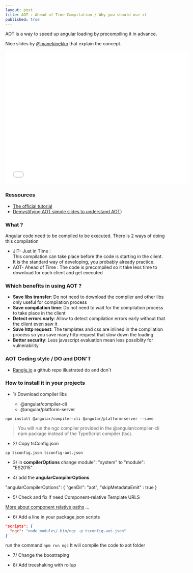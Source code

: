 ```yaml
---
layout: post
title: AOT : Ahead of Time Compilation / Why you should use it
published: true
---
```


AOT is a way to speed up angular loading by precompiling it in advance.

Nice slides by [@manekinekko](https://twitter.com/manekinekko) that explain the concept.

<iframe src="//slides.com/wassimchegham/demystifying-ahead-of-time-compilation-in-angular-2-aot-jit/embed" width="576" height="420" scrolling="no" frameborder="0" webkitallowfullscreen mozallowfullscreen allowfullscreen></iframe>

### Ressources

* [The official tutorial](https://angular.io/docs/ts/latest/cookbook/aot-compiler.html)
* [Demystifying AOT simple slides to understand AOT](http://slides.com/wassimchegham/demystifying-ahead-of-time-compilation-in-angular-2-aot-jit#/30))

### What ?

Angular code need to be compiled to be executed.
There is 2 ways of doing this compilation
* JIT- Just in Time :   
This compilation can take place before the code is starting in the client.
It is the standard way of developing, you probably already practice.
* AOT- Ahead of Time :
The code is precompiled so it take less time to download for each client and get executed

### Which benefits in using AOT ?

* **Save libs transfer**: Do not need to download the compiler and other libs only useful for compilation process
* **Save compilation time**: Do not need to wait for the compilation process to take place in the client
* **Detect errors early**: Allow to detect compilation errors early without that the client even saw it
* **Save http request**: The templates and css are inlined in the compilation process so you save many http request that slow down the loading
* **Better security**: Less javascript evaluation mean less possiblity for vulnerability

### AOT Coding style / DO and DON'T

* [Rangle.io](https://github.com/rangle/angular-2-aot-sandbox) a github repo illustrated do and don't 

### How to install it in your projects

* 1/ Download compiler libs

   * @angular/compiler-cli
   * @angular/platform-server

`npm install @angular/compiler-cli @angular/platform-server --save`

> You will run the ngc compiler provided in the @angular/compiler-cli npm package instead of the TypeScript compiler (tsc).


* 2/ Copy tsConfig.json

`cp tsconfig.json tsconfig-aot.json`


* 3/ in **compilerOptions** change module": "system" to "module": "ES2015"

* 4/ add the **angularCompilerOptions**

"angularCompilerOptions": {
   "genDir": "aot",
   "skipMetadataEmit" : true
 }

* 5/ Check and fix if need Component-relative Template URLS

[More about component relative paths](https://blog.thoughtram.io/angular/2016/06/08/component-relative-paths-in-angular-2.html)
...

* 6/ Add a line in your package.json scripts
```json
"scripts": {
  "ngc": "node_modules/.bin/ngc -p tsconfig-aot.json"
}
```
run the command
`npm run ngc`
It will compile the code to aot folder

* 7/ Change the boostraping

* 8/ Add treeshaking with rollup
